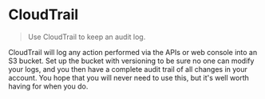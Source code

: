 # CloudTrail

> Use CloudTrail to keep an audit log.

CloudTrail will log any action performed via the APIs or web console into an S3 bucket. Set up the bucket with versioning to be sure no one can modify your logs, and you then have a complete audit trail of all changes in your account. You hope that you will never need to use this, but it's well worth having for when you do.
